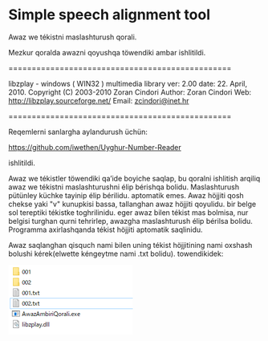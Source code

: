 # Simple speech alignment tool

Awaz we tékistni maslashturush qorali.

Mezkur qoralda awazni qoyushqa töwendiki ambar ishlitildi.

================================================

libzplay - windows ( WIN32 ) multimedia library
ver: 2.00
date: 22. April, 2010.
Copyright (C) 2003-2010 Zoran Cindori
Author: Zoran Cindori
Web: http://libzplay.sourceforge.net/
Email: zcindori@inet.hr

================================================ 

Reqemlerni sanlargha aylandurush üchün:

  https://github.com/iwethen/Uyghur-Number-Reader

ishlitildi.


Awaz we tékistler töwendiki qa’ide boyiche saqlap, bu qoralni ishlitish arqiliq awaz we tékistni maslashturushni élip bérishqa bolidu.
Maslashturush pütünley küchke tayinip élip bérilidu. aptomatik emes. Awaz höjjiti qosh chekse yaki "v" kunupkisi bassa, tallanghan awaz höjjiti qoyulidu.
bir belge sol tereptiki tékistke toghrilinidu. eger awaz bilen tékist mas bolmisa, nur belgisi turghan qurni tehrirlep, awazgha maslashturush élip bérilsa bolidu.
Programma axirlashqanda tékist höjjiti aptomatik saqlinidu.

Awaz saqlanghan qisquch nami bilen uning tékist höjjitining nami oxshash bolushi kérek(elwette kéngeytme nami .txt bolidu). 
towendikidek:

<p>
  <img src="./qurulma.png"/>
</p>
